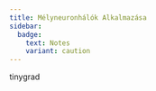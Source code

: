 ```yaml
---
title: Mélyneuronhálók Alkalmazása
sidebar:
  badge:
    text: Notes
    variant: caution
---
```


tinygrad
